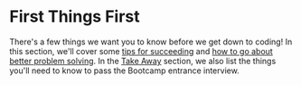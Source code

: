 # First Things First

There's a few things we want you to know before we get down to coding! In this section, we'll cover some [tips for succeeding](http://hsprep.operationspark.org/tips-for-suceeding.html) and [how to go about better problem solving](http://hsprep.operationspark.org/tips-for-suceeding.html). In the [Take Away](http://hsprep.operationspark.org/take-away.html) section, we also list the things you'll need to know to pass the Bootcamp entrance interview.

